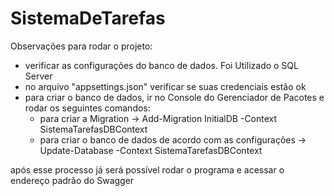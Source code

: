 # SistemaDeTarefas

Observações para rodar o projeto:
- verificar as configurações do banco de dados.
  Foi Utilizado o SQL Server
- no arquivo "appsettings.json" verificar se suas credenciais estão ok
- para criar o banco de dados, ir no Console do Gerenciador de Pacotes e rodar os seguintes comandos:
  - para criar a Migration ->    Add-Migration InitialDB -Context SistemaTarefasDBContext
  - para criar o banco de dados de acordo com as configurações ->    Update-Database -Context SistemaTarefasDBContext

após esse processo já será possível rodar o programa e acessar o endereço padrão do Swagger
